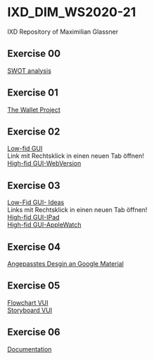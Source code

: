 # IXD_DIM_WS2020-21
IXD Repository of Maximilian Glassner

## Exercise 00 
[SWOT analysis](/swot.jpg) <br /> 

## Exercise 01
[The Wallet Project](/task01.pdf)

## Exercise 02
[Low-fid GUI](/gui.jpeg) <br />
Link mit Rechtsklick in einen neuen Tab öffnen! <br />
[High-fid GUI-WebVersion](https://xd.adobe.com/view/342483f4-6632-402c-ad3a-43804f2489fb-6177/) <br />

## Exercise 03
[Low-Fid GUI- Ideas](/gui2.jpg) <br />
Links mit Rechtsklick in einen neuen Tab öffnen! <br />
[High-fid GUI-IPad](https://xd.adobe.com/view/2a35c897-11da-4cd1-8589-12529171c68f-7f66/) <br />
[High-fid GUI-AppleWatch](https://xd.adobe.com/view/01439293-c2c7-43f3-9799-acd02f449097-5410/)<br />

## Exercise 04
[Angepasstes Desgin an Google Material](https://xd.adobe.com/view/d5ea987f-5a21-47aa-8af7-1cbdf5db0c44-80b9/)

## Exercise 05
[Flowchart VUI](/VUI.png) <br />
[Storyboard VUI](/storyboard_vui.jpg) <br />

## Exercise 06
[Documentation](/task6.md)

